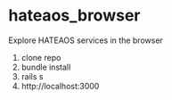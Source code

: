 hateaos_browser
===============

Explore HATEAOS services in the browser

1) clone repo
2) bundle install
3) rails s
4) http://localhost:3000 